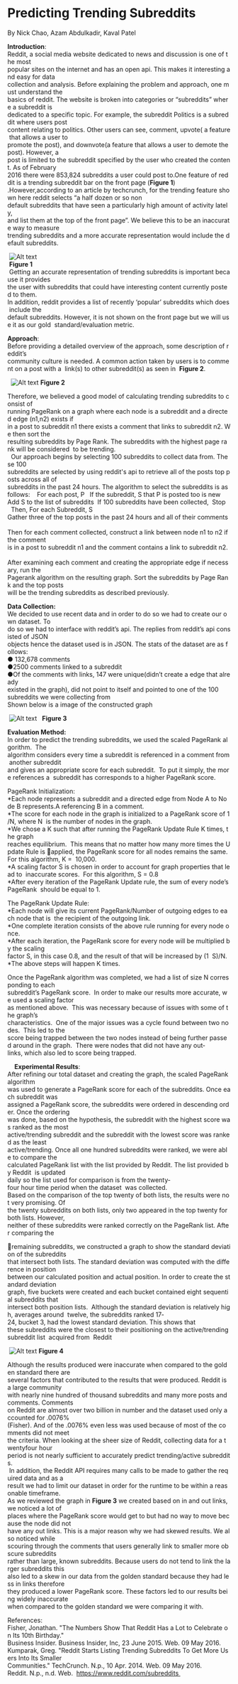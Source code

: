Predicting Trending Subreddits 
==============================

By Nick Chao, Azam Abdulkadir, Kaval Patel  

__Introduction__:           
Reddit, a social media website dedicated to news and discussion is one of the most 
popular sites on the internet and has an open api. This makes it interesting and easy for data 
collection and analysis. Before explaining the problem and approach, one must understand the 
basics of reddit. The website is broken into categories or “subreddits” where a subreddit is 
dedicated to a specific topic. For example, the subreddit Politics is a subreddit where users post 
content relating to politics. Other users can see, comment, upvote( a feature that allows a user to 
promote the post), and downvote(a feature that allows a user to demote the post). However, a 
post is limited to the subreddit specified by the user who created the content. As of February 
2016 there were 853,824 subreddits a user could post to.One feature of reddit is a trending subreddit bar on the front page (__Figure 1__)​.However,according to an article by techcrunch, for the trending feature shown here reddit selects “a​
 half dozen or so non default subreddits that have seen a particularly high amount of activity lately, 
and list them at the top of the front page”. We believe this to be an inaccurate way to measure 
trending subreddits and a more accurate representation would include the default subreddits.  

 ![Alt text](/trending.png)  
 __Figure 1__  
 Getting an accurate representation of trending subreddits is important because it provides 
the user with subreddits that could have interesting content currently posted to them.  
In addition, reddit provides a list of recently ‘popular’ subreddits which does include the 
default subreddits. However, it is not shown on the front page but we will use it as our gold 
standard/evaluation metric.


__Approach__:     
Before providing a detailed overview of the approach, some description of reddit’s 
community culture is needed. A common action taken by users is to comment on a post with a 
link(s) to other subreddit(s) as seen in ​
__Figure 2​__
.

  ![Alt text](/subreddit_ref.png)
__Figure 2__

Therefore, we believed a good model of calculating trending subreddits to consist of 
running PageRank on a graph where each node is a subreddit and a directed edge (n1,n2) exists if 
in a post to subreddit n1 there exists a comment that links to subreddit n2. We then sort the 
resulting subreddits by Page Rank. The subreddits with the highest page rank will be considered 
to be trending.   
  Our approach begins by selecting 100 subreddits to collect data from. These 100 
subreddits are selected by using reddit's api to retrieve all of the posts top posts across all of 
subreddits in the past 24 hours. The algorithm to select the subreddits is as follows: 
 
For each post, P  
If the subreddit, S that P is posted too is new 
Add S to the list of subreddits 
If 100 subreddits have been collected,  Stop 
 
Then,​
 For each Subreddit, S 
Gather three of the top posts in the past 24 hours and all of their comments 
 
Then for each comment collected, construct a link between node n1 to n2 if the comment 
is in a post to subreddit n1 and the comment contains a link to subreddit n2.   
After examining each comment and creating the appropriate edge if necessary, run the 
Pagerank algorithm on the resulting graph. Sort the subreddits by Page Rank and the top posts 
will be the trending subreddits as described previously.  
 

__Data Collection:__  
We decided to use recent data and in order to do so we had to create our own dataset. To 
do so we had to interface with reddit’s api. The replies from reddit’s api consisted of JSON 
objects hence the dataset used is in JSON. The stats of the dataset are as follows:  
● 132,678 comments  
●2500 comments linked to a subreddit  
●Of the comments with links, 147 were unique(didn’t create a edge that already 
existed in the graph), did not point to itself and pointed to one of the 100 
subreddits we were collecting from 
Shown below is a image of the constructed graph 


 ![Alt text](/graph.png)
 
__Figure 3__
 

__Evaluation Method:__  
In order to predict the trending subreddits, we used the scaled PageRank algorithm.  The 
algorithm considers every time a subreddit is referenced in a comment from another subreddit 
and gives an appropriate score for each subreddit.  To put it simply, the more references a 
subreddit has corresponds to a higher PageRank score.  

PageRank Initialization:  
*Each node represents a subreddit and a directed edge from Node A to Node B represents.A referencing B in a comment. *The score for each node in the graph is initialized to a PageRank score of 1/N, where N 
is the number of nodes in the graph.  *We chose a K such that after running the PageRank Update Rule K times, the graph 
reaches equilibrium.  This means that no matter how many more times the Update Rule is applied, the PageRank score for all nodes remains the same. For this algorithm, K = 
10,000.  
*A scaling factor S is chosen in order to account for graph properties that lead to 
inaccurate scores.  For this algorithm, S = 0.8  *After every iteration of the PageRank Update rule, the sum of every node’s PageRank 
should be equal to 1. 
 

The PageRank Update Rule:  
*Each node will give its current PageRank/Number of outgoing edges to each node that is 
the recipient of the outgoing link.  
*One complete iteration consists of the above rule running for every node once.  
*After each iteration, the PageRank score for every node will be multiplied by the scaling 
factor S, in this case 0.8, and the result of that will be increased by (1 ­ S)/N.  
*The above steps will happen K times.  

Once the PageRank algorithm was completed, we had a list of size N corresponding to each 
subreddit’s PageRank score.  In order to make our results more accurate, we used a scaling factor 
as mentioned above.  This was necessary because of issues with some of the graph’s 
characteristics.  One of the major issues was a cycle found between two nodes.  This led to the 
score being trapped between the two nodes instead of being further passed around in the graph. 
There were nodes that did not have any out­links, which also led to score being trapped.   

 
 
__Experimental Results__:  
After refining our total dataset and creating the graph, the scaled PageRank algorithm 
was used to generate a PageRank score for each of the subreddits. Once each subreddit was 
assigned a PageRank score, the subreddits were ordered in descending order. Once the ordering 
was done, based on the hypothesis, the subreddit with the highest score was ranked as the most 
active/trending subreddit and the subreddit with the lowest score was ranked as the least 
active/trending. Once all one hundred subreddits were ranked, we were able to compare the 
calculated PageRank list with the list provided by Reddit. The list provided by ​
Reddit​
 is updated 
daily so the list used for comparison is from the twenty­four hour time period when the dataset 
was collected. 
  
Based on the comparison of the top twenty of both lists, the results were not very promising. Of 
the twenty subreddits on both lists, only two appeared in the top twenty for both lists. However, 
neither of these subreddits were ranked correctly on the PageRank list. After comparing the 

remaining subreddits, we constructed a graph to show the standard deviation of the subreddits 
that intersect both lists. The standard deviation was computed with the difference in position 
between our calculated position and actual position. In order to create the standard deviation 
graph, five buckets were created and each bucket contained eight sequential subreddits that 
intersect both position lists.  Although the standard deviation is relatively high, averages around 
twelve, the subreddits ranked 17­24, bucket 3, had the lowest standard deviation. This shows that 
these subreddits were the closest to their positioning on the active/trending subreddit list 
acquired from ​
Reddit​

 ![Alt text](/stdev.png)
__Figure 4__

Although the results produced were inaccurate when compared to the golden standard there are 
several factors that contributed to the results that were produced. Reddit is a large community 
with nearly nine hundred of thousand subreddits and many more posts and comments. Comments 
on Reddit are almost over two billion in number and the dataset used only accounted for .0076% 
(Fisher). And of the .0076% even less was used because of most of the comments did not meet 
the criteria. When looking at the sheer size of Reddit, collecting data for a twenty­four hour 
period is not nearly sufficient to accurately predict trending/active subreddits. 
 
 In addition, the Reddit API requires many calls to be made to gather the required data and as a 
result we had to limit our dataset in order for the runtime to be within a reasonable timeframe. 
As we reviewed the graph in __Figure 3__ we created based on in and out links, we noticed a lot of places where the PageRank score would get to but had no way to move because the node did not 
have any out links. This is a major reason why we had skewed results. We also noticed while 
scouring through the comments that users generally link to smaller more obscure subreddits 
rather than large, known subreddits. Because users do not tend to link the larger subreddits this 
also led to a skew in our data from the golden standard because they had less in links therefore 
they produced a lower PageRank score. These factors led to our results being widely inaccurate 
when compared to the golden standard we were comparing it with. 
 
 

References: 
 
Fisher, Jonathan. "The Numbers Show That Reddit Has a Lot to Celebrate on Its 10th Birthday." 
Business Insider. Business Insider, Inc, 23 June 2015. Web. 09 May 2016. 
Kumparak, Greg. "Reddit Starts Listing Trending Subreddits To Get More Users Into Its Smaller 
Communities." TechCrunch. N.p., 10 Apr. 2014. Web. 09 May 2016. 
Reddit. N.p., n.d. Web. ​
https://www.reddit.com/subreddits 
 


